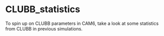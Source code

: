 # CLUBB_statistics
To spin up on CLUBB parameters in CAM6, take a look at some statistics from CLUBB in previous simulations.
